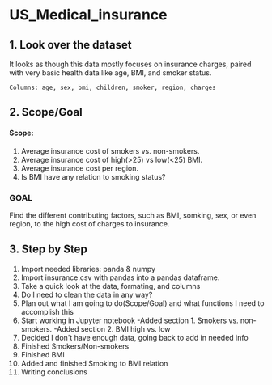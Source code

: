 # US_Medical_insurance

## 1. Look over the dataset
It looks as though this data mostly focuses on insurance charges, paired with very basic health data like age, BMI, and smoker status.

    Columns: age, sex, bmi, children, smoker, region, charges

## 2. Scope/Goal
#### Scope:
1. Average insurance cost of smokers vs. non-smokers.
2. Average insurance cost of high(>25) vs low(<25) BMI.
3. Average insurance cost per region.
4. Is BMI have any relation to smoking status?
    

### GOAL
Find the different contributing factors, such as BMI, somking, sex, or even region, to the high cost of charges to insurance. 

## 3. Step by Step
1. Import needed libraries: panda & numpy
2. Import insurance.csv with pandas into a pandas dataframe.
3. Take a quick look at the data, formating, and columns
4. Do I need to clean the data in any way?
5. Plan out what I am going to do(Scope/Goal) and what functions I need to accomplish this
6. Start working in Jupyter notebook
    -Added section 1. Smokers vs. non-smokers. 
    -Added section 2. BMI high vs. low
7. Decided I don't have enough data, going back to add in needed info
8. Finished Smokers/Non-smokers
9. Finished BMI
10. Added and finished Smoking to BMI relation
11. Writing conclusions 